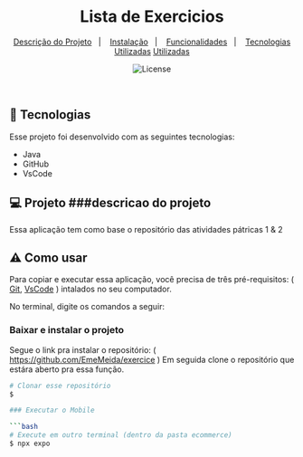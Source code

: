 <h1 align="center"> Lista de Exercicios </h1>

<p align="center">
  <a href="#-tecnologias">Descrição do Projeto</a>&nbsp;&nbsp;&nbsp;|&nbsp;&nbsp;&nbsp;
  <a href="#-projeto">Instalação</a>&nbsp;&nbsp;&nbsp;|&nbsp;&nbsp;&nbsp;
  <a href="#-layout">Funcionalidades</a>&nbsp;&nbsp;&nbsp;|&nbsp;&nbsp;&nbsp;
  <a href="#memo-licença">Tecnologias Utilizadas</a>
  <a href="#memo-licença"> Utilizadas</a>
</p>

<p align="center">
  <img alt="License" src="https://img.shields.io/static/v1?label=license&message=MIT&color=49AA26&labelColor=000000">
</p>

<br>

## 🚀 Tecnologias

Esse projeto foi desenvolvido com as seguintes tecnologias:

- Java
- GitHub
- VsCode

## 💻 Projeto ###descricao do projeto

Essa aplicação tem como base o repositório das atividades pátricas 1 & 2

## ⚠ Como usar

Para copiar e executar essa aplicação, você precisa de três pré-requisitos: ( [Git](https://git-scm.com), [VsCode](https://code.visualstudio.com/download) ) intalados no seu computador.

No terminal, digite os comandos a seguir:



### Baixar e instalar o projeto

Segue o link pra instalar o repositório: ( https://github.com/EmeMeida/exercice ) Em seguida clone o repositório que estára aberto pra essa função.


```bash
# Clonar esse repositório
$

### Executar o Mobile

```bash
# Execute em outro terminal (dentro da pasta ecommerce)
$ npx expo
```
